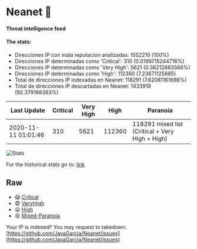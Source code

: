 # Neanet :hocho:
#### Threat intelligence feed
#### The stats:

- Direcciones IP con mala reputacion analizadas: 1552210 (100%)
- Direcciones IP determinadas como 'Critical':  310 (0.0199715244716%)
- Direcciones IP determinadas como 'Very High':  5621 (0.36212883566%)
- Direcciones IP determinadas como 'High':  112360 (7.23871125685)
- Total de direcciones IP indexadas en Neanet:  118291 (7.62081161698%)
- Total de direcciones IP descartadas en Neanet:  1433919 (92.379188383%)

| Last Update | Critical | Very High | High | Paranoia |
| --- | --- | --- | --- | --- |
| 2020-11-11 01:01:46 | 310 | 5621 | 112360 | 118291 mixed list (Critical + Very High + High)|

![Stats](https://docs.google.com/spreadsheets/d/e/2PACX-1vSnaNMIXVabIpDJjufMlzH7poXnshF3mgd8Is1g9ytUEzVsP5my4Trn8f-xkoLLQ38xpL3HtmUexLo6/pubchart?oid=501124687&format=image)

For the historical stats go to: [link](/stats.csv)
## Raw
- :scream: [Critical](https://raw.githubusercontent.com/JavaGarcia/Neanet/master/blacklists/neanet_critical.txt)
- :fearful: [VeryHigh](https://raw.githubusercontent.com/JavaGarcia/Neanet/master/blacklists/neanet_veryHigh.txtt)
- :frowning: [High](https://raw.githubusercontent.com/JavaGarcia/Neanet/master/blacklists/neanet_high.txt)
- :dizzy_face: [Mixed-Paranoia](https://raw.githubusercontent.com/JavaGarcia/Neanet/master/blacklists/neanet_all.txt)


Your IP is indexed? You may request to takedown. [https://github.com/JavaGarcia/Neanet/issues](https://github.com/JavaGarcia/Neanet/issues)






































































































































































































































































































































































































































































































































































































































































































































































































































































































































































































































































































































































































































































































































































































































































































































































































































































































































































































































































































































































































































































































































